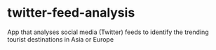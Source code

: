 # twitter-feed-analysis
App that analyses social media (Twitter) feeds to identify the trending tourist  destinations in Asia or Europe
